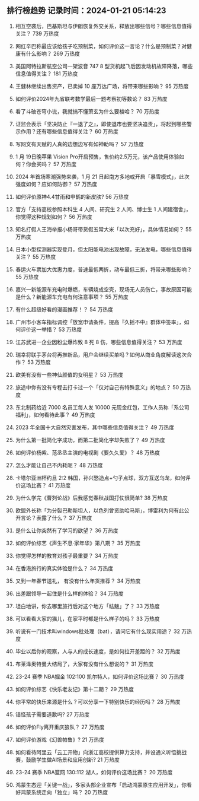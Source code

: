 
## 排行榜趋势 记录时间：2024-01-21 05:14:23
  
  1. 相互空袭后，巴基斯坦与伊朗恢复外交关系，释放出哪些信号？哪些信息值得关注？ 739 万热度
    
  2. 网红辛巴称最应该给孩子吃预制菜，如何评价这一言论？什么是预制菜？对健康有什么影响？ 269 万热度
    
  3. 美国阿特拉斯航空公司一架波音 747 8 型货机起飞后因发动机故障降落，哪些信息值得关注？ 181 万热度
    
  4. 王健林继续出售资产，已卖掉 10 座万达广场，将带来哪些影响？ 95 万热度
    
  5. 如何评价2024年九省联考数学最后一题考察初等数论？ 83 万热度
    
  6. 看了斗破苍穹小说，我就搞不懂萧玄为什么要梭哈？ 70 万热度
    
  7. 证监会表示「坚决防止『一退了之』，即使退市也要坚决追责」，将起到哪些警示作用？还有哪些信息值得关注？ 60 万热度
    
  8. 写网文有天赋的人真的边想边写有如神助吗？ 57 万热度
    
  9. 1 月 19日晚苹果 Vision Pro开启预售，售价约2.5万元，该产品使用体验如何？你会买吗？ 57 万热度
    
  10. 2024 年首场寒潮强势来袭，1 月 21 日起南方多地或开启「暴雪模式」，此次强度如何？应如何防御？ 57 万热度
    
  11. 如何评价原神4.4甘雨和申鹤的新皮肤? 56 万热度
    
  12. 官方「支持高校参照本科生 4 人间、研究生 2 人间、博士生 1 人间建宿舍」，你觉得这种规划如何？ 56 万热度
    
  13. 知名打假人王海举报小杨哥带货假五常大米「以次充好」，具体情况如何？ 55 万热度
    
  14. 日本小型探测器实现登月，但太阳能电池出现故障，无法发电，哪些信息值得关注？ 55 万热度
    
  15. 春运火车票加大优惠力度，普速最低两折，动车最低三折，将带来哪些影响？ 55 万热度
    
  16. 嘉兴一新能源车充电时爆燃，车辆烧成空壳，现场无人员伤亡，事故原因可能是什么？新能源车充电有何注意事项？ 55 万热度
    
  17. 有什么超级好看的漫画推荐！？ 54 万热度
    
  18. 广州市小客车指标调控「放宽申请条件，提高『久摇不中』群体中签率」，如何评价这一举措？ 53 万热度
    
  19. 江苏武进一企业因粉尘爆炸致 8 死 8 伤，哪些信息值得关注？ 53 万热度
    
  20. 瑞幸将联手茅台将再推新品，用户会继续买单吗？如何从商业角度解读这次合作？ 53 万热度
    
  21. 欧美有没有一些神仙颜值的女明星？ 53 万热度
    
  22. 旅途中你有没有专程去打卡过一个「仅对自己有特殊意义」的地点？ 50 万热度
    
  23. 东北制药给近 7000 名员工每人发 10000 元现金红包，工作人员称「系公司福利」，如何看待此事？ 49 万热度
    
  24. 2023 年全国十大自然灾害发布，其中哪些信息值得关注？ 49 万热度
    
  25. 为什么第一批简化字成功，而第二批简化字却失败了？ 49 万热度
    
  26. 如何评价杨紫、范丞丞主演的电视剧《要久久爱》？ 48 万热度
    
  27. 怎么才能让自己不内耗呢？ 48 万热度
    
  28. 卡塔尔亚洲杯约旦 2:2 韩国，孙兴慜造点+勺子点球，双方互送乌龙，如何评价这场比赛？ 41 万热度
    
  29. 为什么学完《曹刿论战》后我感觉春秋战国打仗很简单? 38 万热度
    
  30. 欧盟外长称「为分裂巴勒斯坦人，以色列曾资助哈马斯」，博雷利为何有此公开言论？表露了什么？ 37 万热度
    
  31. 是什么让你突然有了学习的欲望？ 36 万热度
    
  32. 如何评价综艺《声生不息·家年华》第八期？ 35 万热度
    
  33. 你觉得怎样的教育对孩子最重要？ 34 万热度
    
  34. 在香港旅行的真实体验是什么？ 34 万热度
    
  35. 又到一年春节送礼， 有没有什么年货推荐？ 34 万热度
    
  36. 出差跟领导一起住是什么样的体验？ 34 万热度
    
  37. 坦白地讲，你去哪里旅行后对这个地方「祛魅」了？ 33 万热度
    
  38. 可以看看大家的猫儿，在家平时都是什么样子的吗？ 33 万热度
    
  39. 听说有一门技术叫windows批处理（bat），请问它有什么现实用途？ 32 万热度
    
  40. 毕业以后你的观察，人与人的成长速度，是如何拉开差距的？ 32 万热度
    
  41. 布莱泽奥特曼大结局了，大家有没有什么想说的？ 31 万热度
    
  42. 23-24 赛季 NBA掘金 102:100 凯尔特人，如何评价这场比赛？ 30 万热度
    
  43. 如何评价综艺《快乐老友记》第十二期？ 29 万热度
    
  44. 你平常的快乐来源是什么？可以分享一下特别快乐的经历吗？ 28 万热度
    
  45. 错怪孩子需要道歉吗? 27 万热度
    
  46. 如何评价Fly离开重庆狼队？ 27 万热度
    
  47. 如何评价游戏《幻兽帕鲁》? 21 万热度
    
  48. 如何看待阿里云「云工开物」向浙江高校提供算力支持，并设通义听悟挑战赛，鼓励学生做AI场景和应用创新? 21 万热度
    
  49. 23-24 赛季 NBA篮网 130:112 湖人，如何评价这场比赛？ 20 万热度
    
  50. 鸿蒙生态迎「关键一战」，多家头部企业宣布「启动鸿蒙原生应用开发」，你看好鸿蒙系统走向「独立」吗？ 20 万热度
    
